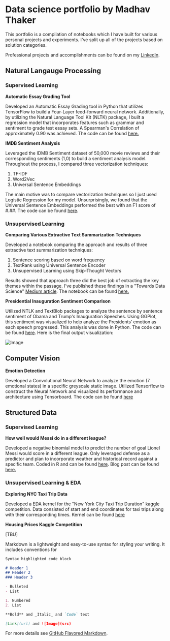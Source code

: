 # Data science portfolio by Madhav Thaker

This portfolio is a compilation of notebooks which I have built for various personal projects and experiments. I've split up all of the projects based on solution categories.

Professional projects and accomplishments can be found on my [LinkedIn](https://www.linkedin.com/in/madhavthaker/).

## Natural Langauge Processing 

### Supervised Learning

**Automatic Essay Grading Tool**

Developed an Automatic Essay Grading tool in Python that utilizes TensorFlow to build a Four-Layer feed-forward neural network. Additionally, by utilizing the Natural Language Tool Kit (NLTK) package, I built a regression model that incorporates features such as grammar and sentiment to grade test essay sets. A Spearman's Correlation of approximately 0.90 was achieved. The code can be found [here.](https://github.com/madhavthaker/AES)

**IMDB Sentiment Analysis**

Leveraged the IDMB Sentiment dataset of 50,000 movie reviews and their corresponding sentiments (1,0) to build a sentiment analysis model. Throughout the process, I compared three vectorization techniques:

1. TF-IDF
2. Word2Vec
3. Universal Sentence Embeddings

The main motive was to compare vectorization techniques so I just used Logistic Regression for my model. Unsurprisingly, we found that the Universal Sentence Embeddings performed the best with an F1 score of #.##. The code can be found [here]().

### Unsupervised Learning 

**Comparing Various Extractive Text Summarization Techniques**

Developed a notebook comparing the approach and results of three extractive text summarization techniques:

1. Sentence scoring based on word frequency
2. TextRank using Universal Sentence Encoder
3. Unsupervised Learning using Skip-Thought Vectors

Results showed that approach three did the best job of extracting the key themes within the passage. I've published these findings in a "Towards Data Science" [Medium article](https://towardsdatascience.com/comparing-text-summarization-techniques-d1e2e465584e). The notebook can be found [here.](https://github.com/madhavthaker/text_summarization/blob/master/Text_Summarization.ipynb) 

**Presidential Inauguration Sentiment Comparison**

Utilized NTLK and TextBlob packages to analyze the sentence by sentence sentiment of Obama and Trump's Inauguration Speeches. Using GGPlot, this sentiment was visualized to help analyze the Presidents’ emotion as each speech progressed. This analysis was done in Python. The code can be found [here](https://github.com/madhavthaker/InuagurationComparison/blob/master/Inauguration%20Analysis.ipynb). Here is the final output visualization:

![Image](https://imgur.com/3TGUuzv)

## Computer Vision

**Emotion Detection**

Developed a Convolutional Neural Network to analyze the emotion (7 emotional states) in a specific greyscale static image. Utilized Tensorflow to construct the Neural Network and visualized its performance and architecture using Tensorboard. The code can be found [here](https://github.com/madhavthaker/EmotionDetection/blob/master/projectscript.py)

## Structured Data

### Supervised Learning

**How well would Messi do in a different league?**

Developed a negative binomial model to predict the number of goal Lionel Messi would score in a different league. Only leveraged defense as a predictor and plan to incorporate weather and historical record against a specific team. Coded in R and can be found [here](https://github.com/madhavthaker/MessiPredictions/blob/master/Goals%20in%20Other%20Leageus.R). Blog post can be found [here.](http://madhavthaker.com/2016/08/25/would-messi-make-it-outside-of-spain/) 

### Unsupervised Learning & EDA

**Exploring NYC Taxi Trip Data**

Developed a EDA kernel for the "New York City Taxi Trip Duration" kaggle competition. Data consisted of start and end coordinates for taxi trips along with their corresponding times. Kernel can be found [here](https://www.kaggle.com/madhavt/yet-another-data-visualization-notebook)

**Housing Prices Kaggle Competition**

[TBU]






Markdown is a lightweight and easy-to-use syntax for styling your writing. It includes conventions for

```markdown
Syntax highlighted code block

# Header 1
## Header 2
### Header 3

- Bulleted
- List

1. Numbered
2. List

**Bold** and _Italic_ and `Code` text

[Link](url) and ![Image](src)
```

For more details see [GitHub Flavored Markdown](https://guides.github.com/features/mastering-markdown/).

